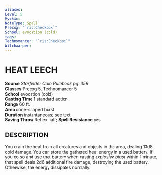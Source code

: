 ```yaml
---
aliases: 
Level: 5
Mystic: 
NoteType: Spell
Precog: "`ris:Checkbox`"
School: evocation (cold) 
tags: 
Technomancer: "`ris:Checkbox`"
Witchwarper: 
---
```

# HEAT LEECH

**Source** _Starfinder Core Rulebook pg. 359_  
**Classes** Precog 5, Technomancer 5  
**School** evocation (cold)  
**Casting Time** 1 standard action  
**Range** 60 ft.  
**Area** cone-shaped burst  
**Duration** instantaneous; see text  
**Saving Throw** Reflex half; **Spell Resistance** yes

## DESCRIPTION

You drain the heat from all creatures and objects in the area, dealing 13d8 cold damage. You can store the gathered heat energy in a used battery. If you do so and use that battery when casting _explosive blast_ within 1 minute, that spell deals 2d6 additional fire damage, destroying the used battery. Otherwise, the energy dissipates normally.